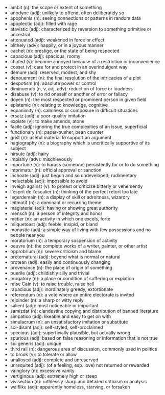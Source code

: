 * ambit (n): the scope or extent of something
* anodyne (adj): unlikely to offend, often deliberately so
* apophenia (n): seeing connections or patterns in random data
* apoplectic (adj): filled with rage
* atavistic (adj): characterized by reversion to something primitive or ancestral
* attenuated (adj): weakened in force or effect
* blithely (adv): happily, or in a joyous manner
* cachet (n): prestige, or the state of being respected
* capacious (adj): spacious, roomy
* chafed (v): become annoyed because of a restriction or inconvenience
* cosset (v): care for and protect in an overindulgent way
* demure (adj): reserved, modest, and shy
* denouement (n): the final resolution of the intricacies of a plot
* despotism (n): absolute power or control
* diminuendo (n, v, adj, adv): reduction of force or loudness
* disabuse (v): to rid oneself or another of error or fallacy
* doyen (n): the most respected or prominent person in given field
* epistemic (n): relating to knowledge, cognitive
* equanimity (n): calmness or composure in difficult situations
* ersatz (adj): a poor-quality imitation
* expiate (v): to make amends, atone
* facile (adj): ignoring the true complexities of an issue, superficial
* functionary (n): paper-pusher, bean counter
* grist (n): useful material to support an argument
* hagiography (n): a biography which is uncritically supportive of its subject
* hirsute (adj): hairy
* impishly (adv): mischievously
* importune (v): to harass (someone) persistently for or to do something
* imprimatur (n): official approval or sanction
* inchoate (adj): just begun and so undeveloped; rudimentary
* ineluctable (adj): impossible to avoid
* inveigh against (v): to protest or criticize bitterly or vehemently
* l'esprit de l'escalier (n): thinking of the perfect retort too late
* legerdemain (n): a display of skill or adroitness, wizardry
* leitmotif (n): a dominant or recurring theme
* magisterial (adj): having or showing great authority
* mensch (n): a person of integrity and honor
* métier (n): an activity in which one excels, forte
* milquetoast (adj): feeble, insipid, or bland
* monastic (adj): a simple way of living with few possessions and no people near you
* moratorium (n): a temporary suspension of activity
* oeuvre (n): the complete works of a writer, painter, or other artist
* opprobrium (n): severe criticism and blame
* preternatural (adj): beyond what is normal or natural
* protean (adj): easily and continuously changing
* provenance (n): the place of origin of something
* puerile (adj): childishly silly and trivial
* purgatory (n): a place or condition of suffering or expiation
* raise Cain (v): to raise trouble, raise hell
* rapacious (adj): inordinately greedy, extortionate
* referendum (n): a vote where an entire electorate is invited
* rejoinder (n): a sharp or witty reply
* salient (adj): most noticeable or important
* samizdat (n): clandestine copying and distribution of banned literature
* simpatico (adj): likeable and easy to get on with
* simulacrum (n): an unsatisfactory imitation or substitute
* soi-disant (adj): self-styled, self-proclaimed
* specious (adj): superficially plausible, but actually wrong
* spurious (adj): based on false reasoning or information that is not true
* sui generis (adj): unique
* third rail (n): dangerous area of discussion, commonly used in politics
* to brook (v): to tolerate or allow
* unalloyed (adj): complete and unreserved
* unrequited (adj): (of a feeling, esp. love) not returned or rewarded
* vainglory (n): excessive vanity
* vertiginous (adj): extremely high or steep
* vivisection (n): ruthlessly sharp and detailed criticism or analysis
* waiflike (adj): apparently homeless, starving, or forsaken

